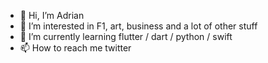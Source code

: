 - 👋 Hi, I’m Adrian
- 👀 I’m interested in F1, art, business and a lot of other stuff
- 🌱 I’m currently learning flutter / dart / python / swift
- 📫 How to reach me twitter


